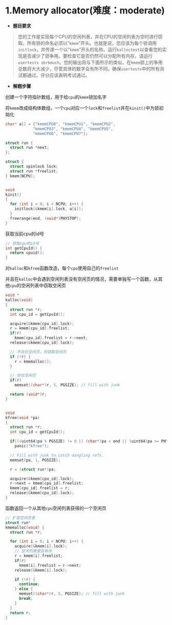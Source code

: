 # 1.Memory allocator(难度：moderate)

- **题目要求**

> 您的工作是实现每个CPU的空闲列表，并在CPU的空闲列表为空时进行窃取。所有锁的命名必须以“`kmem`”开头。也就是说，您应该为每个锁调用`initlock`，并传递一个以“`kmem`”开头的名称。运行`kalloctest`以查看您的实现是否减少了锁争用。要检查它是否仍然可以分配所有内存，请运行`usertests sbrkmuch`。您的输出将与下面所示的类似，在`kmem`锁上的争用总数将大大减少，尽管具体的数字会有所不同。确保`usertests`中的所有测试都通过。评分应该表明考试通过。



- **解题步骤**

创建一个字符指针数组，用于给`cpu`的`kmem`锁加名字

将`kmem`改成结构体数组，一个`cpu`对应一个`lock`和`freelist`并在`kinit()`中为锁初始化

```c++
char* a[] = {"kmemCPU0", "kmemCPU1", "kmemCPU2",
            "kmemCPU3", "kmemCPU4", "kmemCPU5",
            "kmemCPU6", "kmemCPU7"};

struct run {
  struct run *next;
};

struct {
  struct spinlock lock;
  struct run *freelist;
} kmem[NCPU];


void
kinit()
{
  for (int i = 0; i < NCPU; i++) {
    initlock(&kmem[i].lock, a[i]);
  }
  freerange(end, (void*)PHYSTOP);
}
```



获取当前cpu的id号

```c++
// 获取cpu的id号
int getCpuId() {
  return cpuid();
}
```





对`kalloc`和`kfree`函数改造，每个`cpu`使用自己的`freelist`

并且在`kalloc`中会遇到空闲列表没有空闲页的情况，需要单独写一个函数，从其他`cpu`的空闲列表中窃取空闲页

```c++
void *
kalloc(void)
{
  struct run *r;
  int cpu_id = getCpuId();

  acquire(&kmem[cpu_id].lock);
  r = kmem[cpu_id].freelist;
  if(r)
    kmem[cpu_id].freelist = r->next;
  release(&kmem[cpu_id].lock);

  // 不存在空闲页，则窃取空闲页
  if (!r) {
    r = kmemalloc();
  } 

  // 存在空闲页
  if(r)
    memset((char*)r, 5, PGSIZE); // fill with junk

  return (void*)r;
}


void
kfree(void *pa)
{
  struct run *r;
  int cpu_id = getCpuId();

  if(((uint64)pa % PGSIZE) != 0 || (char*)pa < end || (uint64)pa >= PHYSTOP)
    panic("kfree");

  // Fill with junk to catch dangling refs.
  memset(pa, 1, PGSIZE);

  r = (struct run*)pa;

  acquire(&kmem[cpu_id].lock);
  r->next = kmem[cpu_id].freelist;
  kmem[cpu_id].freelist = r;
  release(&kmem[cpu_id].lock);
}
```





函数返回一个从其他`cpu`空闲列表获得的一个空闲页

```c++
// 扩容空闲页表
struct run*
kmemalloc(void) {
  struct run *r;

  for (int i = 0; i < NCPU; i++) {
    acquire(&kmem[i].lock);
    // 空闲列表是否有余
    r = kmem[i].freelist;
    if(r)
      kmem[i].freelist = r->next;
    release(&kmem[i].lock);

    if (!r) {
      continue;
    } else {
      memset((char*)r, 5, PGSIZE); // fill with junk
      break;
    }   
  }
  return r;
}
```

